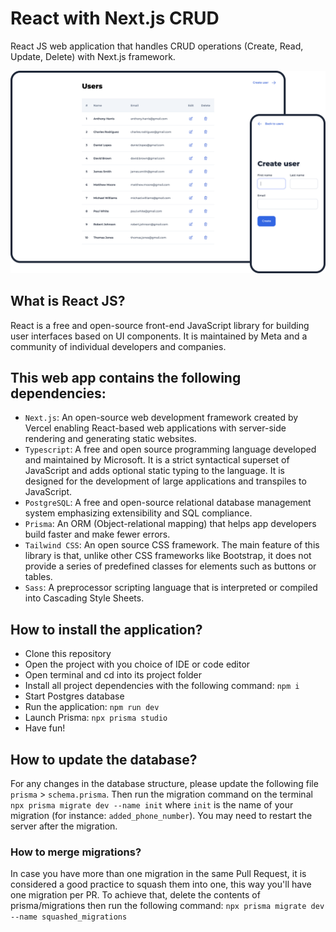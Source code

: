 # React with Next.js CRUD
React JS web application that handles CRUD operations (Create, Read, Update, Delete) with Next.js framework.

![Image](https://raw.githubusercontent.com/brunosdecampos/React-CRUD/main/public/images/project-preview.png)

## What is React JS?
React is a free and open-source front-end JavaScript library for building user interfaces based on UI components. It is maintained by Meta and a community of individual developers and companies.

## This web app contains the following dependencies:
- `Next.js`: An open-source web development framework created by Vercel enabling React-based web applications with server-side rendering and generating static websites.
- `Typescript`: A free and open source programming language developed and maintained by Microsoft. It is a strict syntactical superset of JavaScript and adds optional static typing to the language. It is designed for the development of large applications and transpiles to JavaScript. 
- `PostgreSQL`: A free and open-source relational database management system emphasizing extensibility and SQL compliance.
- `Prisma`: An ORM (Object-relational mapping) that helps app developers build faster and make fewer errors.
- `Tailwind CSS`: An open source CSS framework. The main feature of this library is that, unlike other CSS frameworks like Bootstrap, it does not provide a series of predefined classes for elements such as buttons or tables.
- `Sass`: A preprocessor scripting language that is interpreted or compiled into Cascading Style Sheets.

## How to install the application?
- Clone this repository
- Open the project with you choice of IDE or code editor
- Open terminal and cd into its project folder
- Install all project dependencies with the following command: `npm i`
- Start Postgres database
- Run the application: `npm run dev`
- Launch Prisma: `npx prisma studio`
- Have fun!

## How to update the database?
For any changes in the database structure, please update the following file `prisma` > `schema.prisma`. Then run the migration command on the terminal `npx prisma migrate dev --name init` where `init` is the name of your migration (for instance: `added_phone_number`). You may need to restart the server after the migration.

### How to merge migrations?
In case you have more than one migration in the same Pull Request, it is considered a good practice to squash them into one, this way you'll have one migration per PR. To achieve that, delete the contents of prisma/migrations then run the following command:
`npx prisma migrate dev --name squashed_migrations`
